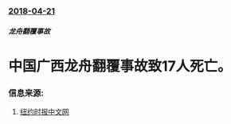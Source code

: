 ### [2018-04-21](/news/2018/04/21/index.md)

##### 龙舟翻覆事故
# 中国广西龙舟翻覆事故致17人死亡。 




### 信息来源:

1. [纽约时报中文网](https://cn.nytimes.com/china/20180423/china-dragon-boat-accident-deaths/?utm_source=tw-nytimeschinese&utm_medium=social&utm_campaign=cur)
